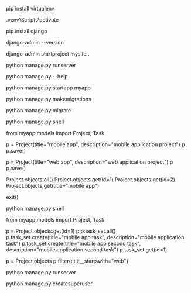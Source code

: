 
pip install virtualenv

.venv\Scripts\activate

pip install django


django-admin --version

django-admin startproject mysite .


python manage.py runserver
<!-- python manage.py runserver 3000 -->

python manage.py --help

python manage.py startapp myapp

python manage.py makemigrations
<!-- python manage.py makemigrations myapp -->

python manage.py migrate
<!-- python manage.py migrate myapp -->

python manage.py shell

from myapp.models import Project, Task

p = Project(title="mobile app", description="mobile application project")
p
p.save()

p = Project(title="web app", description="web application project")
p
p.save()

Project.objects.all()
Project.objects.get(id=1)
Project.objects.get(id=2)
Project.objects.get(title="mobile app")

exit()

python manage.py shell

from myapp.models import Project, Task

p = Project.objects.get(id=1)
p
p.task_set.all()
p.task_set.create(title="mobile app task", description="mobile application task")
p.task_set.create(title="mobile app second task", description="mobile application second task")
p.task_set.get(id=1)

<!-- Project.objects.filter(title__startswith="web") -->
p = Project.objects
p.filter(title__startswith="web")

python manage.py runserver

python manage.py createsuperuser

